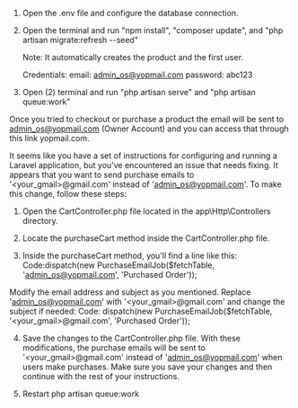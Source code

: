 1. Open the .env file and configure the database connection.

2. Open the terminal and run "npm install", "composer update", and "php artisan migrate:refresh --seed"
    
    Note: It automatically creates the product and the first user.

    Credentials: email: admin_os@yopmail.com password: abc123

3. Open (2) terminal and run "php artisan serve" and "php artisan queue:work"

Once you tried to checkout or purchase a product the email will be sent to admin_os@yopmail.com (Owner Account) and you can access that through this link yopmail.com.


It seems like you have a set of instructions for configuring and running a Laravel application, but you've encountered an issue that needs fixing. It appears that you want to send purchase emails to '<your_gmail>@gmail.com' instead of 'admin_os@yopmail.com'. To make this change, follow these steps:

1. Open the CartController.php file located in the app\Http\Controllers directory.

2. Locate the purchaseCart method inside the CartController.php file.

3. Inside the purchaseCart method, you'll find a line like this:
Code:dispatch(new PurchaseEmailJob($fetchTable, 'admin_os@yopmail.com', 'Purchased Order'));

Modify the email address and subject as you mentioned. Replace 'admin_os@yopmail.com' with '<your_gmail>@gmail.com' and change the subject if needed:
Code: dispatch(new PurchaseEmailJob($fetchTable, '<your_gmail>@gmail.com', 'Purchased Order'));

4. Save the changes to the CartController.php file.
With these modifications, the purchase emails will be sent to '<your_gmail>@gmail.com' instead of 'admin_os@yopmail.com' when users make purchases. Make sure you save your changes and then continue with the rest of your instructions.

5. Restart php artisan queue:work

 
